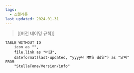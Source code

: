 ```yaml
---
tags:
  - 스텔라툰
last updated: 2024-01-31
---
```

> [[버전 네이밍 규칙]]

```dataview
TABLE WITHOUT ID
	icon as "",
	file.link as "버전",
	dateformat(last-updated, "yyyy년 MM월 dd일") as "날짜"
FROM
	"StellaTone/Version/info"
```
